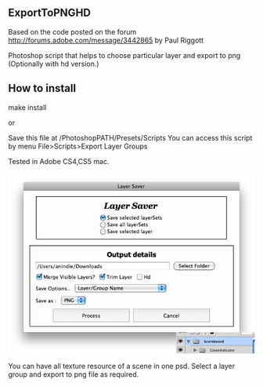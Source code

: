 ExportToPNGHD
-------------
Based on the code posted on the forum  http://forums.adobe.com/message/3442865 by Paul Riggott

Photoshop script that helps to choose particular layer and export to png (Optionally with hd version.)


How to install
--------------
make install

or 

Save this file at /PhotoshopPATH/Presets/Scripts
You can access this script by menu File>Scripts>Export Layer Groups


Tested in Adobe CS4,CS5 mac.


![](https://github.com/ANindie/IphoneImageKit/raw/master/screenshot/ExportLayerInAction.jpg)

You can have all texture resource of a scene in one psd. Select a layer group and export to png file as required.
